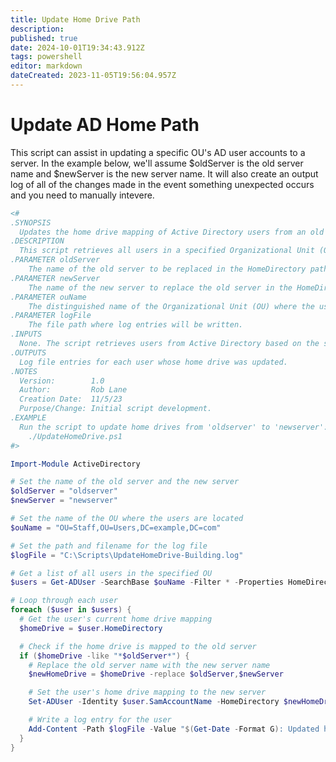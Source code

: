 ```yaml
---
title: Update Home Drive Path
description: 
published: true
date: 2024-10-01T19:34:43.912Z
tags: powershell
editor: markdown
dateCreated: 2023-11-05T19:56:04.957Z
---
```


<!--
title: Update AD Home Drive Path
description: This script can be used to update the home path of AD users within a specific OU. It can be used after a file server migration where you are required to update the home path to reflect the new server.
published: true
date: 2023-11-05T17:20:06.721Z
tags: 
editor: markdown
dateCreated: 2023-11-05T17:20:06.721Z
-->

# Update AD Home Path
This script can assist in updating a specific OU's AD user accounts to a server. In the example below, we'll assume $oldServer is the old server name and $newServer is the new server name. It will also create an output log of all of the changes made in the event something unexpected occurs and you need to manually intevere. 

```PowerShell
<#
.SYNOPSIS
  Updates the home drive mapping of Active Directory users from an old server to a new server.
.DESCRIPTION
  This script retrieves all users in a specified Organizational Unit (OU) and checks if their HomeDirectory is mapped to an old server. If the home drive is mapped to the old server, the script replaces the server name with the new one and updates the HomeDirectory attribute. It also logs each change to a log file.
.PARAMETER oldServer
    The name of the old server to be replaced in the HomeDirectory path.
.PARAMETER newServer
    The name of the new server to replace the old server in the HomeDirectory path.
.PARAMETER ouName
    The distinguished name of the Organizational Unit (OU) where the users are located.
.PARAMETER logFile
    The file path where log entries will be written.
.INPUTS
  None. The script retrieves users from Active Directory based on the specified OU.
.OUTPUTS
  Log file entries for each user whose home drive was updated.
.NOTES
  Version:        1.0
  Author:         Rob Lane
  Creation Date:  11/5/23
  Purpose/Change: Initial script development.
.EXAMPLE
  Run the script to update home drives from 'oldserver' to 'newserver':
    ./UpdateHomeDrive.ps1
#>

Import-Module ActiveDirectory

# Set the name of the old server and the new server
$oldServer = "oldserver"
$newServer = "newserver"

# Set the name of the OU where the users are located
$ouName = "OU=Staff,OU=Users,DC=example,DC=com"

# Set the path and filename for the log file
$logFile = "C:\Scripts\UpdateHomeDrive-Building.log"

# Get a list of all users in the specified OU
$users = Get-ADUser -SearchBase $ouName -Filter * -Properties HomeDirectory

# Loop through each user
foreach ($user in $users) {
  # Get the user's current home drive mapping
  $homeDrive = $user.HomeDirectory

  # Check if the home drive is mapped to the old server
  if ($homeDrive -like "*$oldServer*") {
    # Replace the old server name with the new server name
    $newHomeDrive = $homeDrive -replace $oldServer,$newServer

    # Set the user's home drive mapping to the new server
    Set-ADUser -Identity $user.SamAccountName -HomeDirectory $newHomeDrive

    # Write a log entry for the user
    Add-Content -Path $logFile -Value "$(Get-Date -Format G): Updated home drive for user $($user.SamAccountName) from $homeDrive to $newHomeDrive"
  }
}
```
